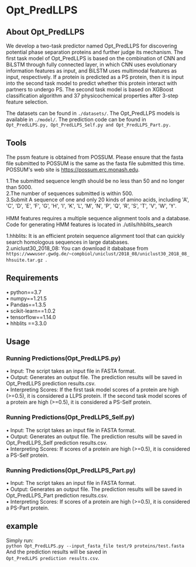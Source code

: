 # Opt_PredLLPS
## About Opt_PredLLPS
We develop a two-task predictor named Opt_PredLLPS for discovering potential phase separation proteins and further judge its mechanism. The first task model of Opt_PredLLPS is based on the combination of CNN and BiLSTM through fully connected layer, in which CNN uses evolutionary information features as input, and BiLSTM uses multimodal features as input, respectively. If a protein is predicted as a PS protein, then it is input into the second task model to predict whether this protein interact with partners to undergo PS. The second task model is based on XGBoost classification algorithm and 37 physicochemical properties after 3-step feature selection.

The datasets can be found in `./datasets/`. The Opt_PredLLPS models is available in `./model/`. The prediction code can be found in` Opt_PredLLPS.py, Opt_PredLLPS_Self.py and Opt_PredLLPS_Part.py.`

## Tools<bar>
The pssm feature is obtained from POSSUM. Please ensure that the fasta file submitted to POSSUM is the same as the fasta file submitted this time. POSSUM's web site is https://possum.erc.monash.edu.

 1.The submitted sequence length should be no less than 50 and no longer than 5000.<br>
 2.The number of sequences submitted is within 500.<br>
 3.Submit A sequence of one and only 20 kinds of amino acids, including 'A', 'C', 'D', 'E', 'F', 'G', 'H', 'I', 'K', 'L', 'M', 'N', 'P', 'Q', 'R', 'S', 'T', 'V', 'W', 'Y'.<br>
<br>
HMM features requires a multiple sequence alignment tools and a database. Code for generating HMM features is located in ./utils/hhblits_search

 1.hhblits: It is an efficient protein sequence alignment tool that can quickly search homologous sequences in large databases.<br>
 2.uniclust30_2018_08: You can download it dababase from `https://wwwuser.gwdg.de/~compbiol/uniclust/2018_08/uniclust30_2018_08_hhsuite.tar.gz `.<br>

## Requirements<bar>
• python==3.7<br>
• numpy==1.21.5<br>
• Pandas==1.3.5<br>
• scikit-learn==1.0.2<br>
• tensorflow==1.14.0<br>
• hhblits ==3.3.0<br>

## Usage
### Running Predictions(Opt_PredLLPS.py)
• Input: The script takes an input file in FASTA format.<br>
• Output: Generates an output file. The prediction results will be saved in Opt_PredLLPS prediction results.csv.<br>
• Interpreting Scores: If the first task model scores of a protein are high (>=0.5), it is considered a LLPS protein. If the second task model scores of a protein are high (>=0.5), it is considered a PS-Self protein.<br>

### Running Predictions(Opt_PredLLPS_Self.py)
• Input: The script takes an input file in FASTA format.<br>
• Output: Generates an output file. The prediction results will be saved in Opt_PredLLPS_Self prediction results.csv.<br>
• Interpreting Scores: If scores of a protein are high (>=0.5), it is considered a PS-Self protein.<br>

### Running Predictions(Opt_PredLLPS_Part.py)
• Input: The script takes an input file in FASTA format.<br>
• Output: Generates an output file. The prediction results will be saved in Opt_PredLLPS_Part prediction results.csv.<br>
• Interpreting Scores: If scores of a protein are high (>=0.5), it is considered a PS-Part protein.<br>

## example
Simply run:<br>
 `python Opt_PredLLPS.py --input_fasta_file test/9 proteins/test.fasta`<br>
And the prediction results will be saved in<br>
 `Opt_PredLLPS prediction results.csv`.
